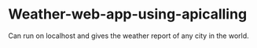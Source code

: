 # Weather-web-app-using-apicalling
Can run on localhost and gives the weather report of any city in the world.
